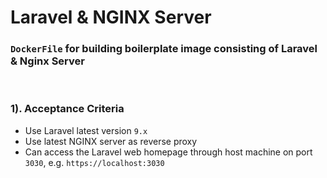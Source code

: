 # Laravel & NGINX Server

### `DockerFile` for building boilerplate image consisting of Laravel & Nginx Server

<br >

### **1). Acceptance Criteria**

- Use Laravel latest version `9.x`
- Use latest NGINX server as reverse proxy
- Can access the Laravel web homepage through host machine on port `3030`, e.g. `https://localhost:3030`
